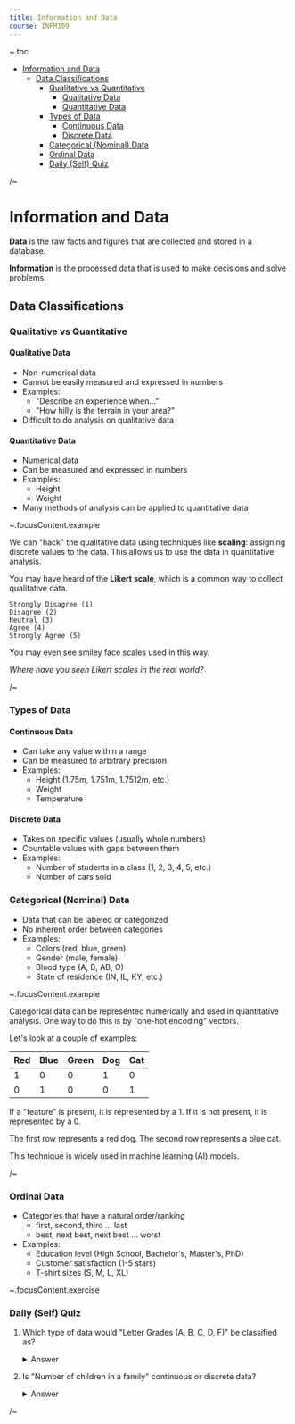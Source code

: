 ```yaml
---
title: Information and Data
course: INFM109
---
```


~.toc

- [Information and Data](#information-and-data)
  - [Data Classifications](#data-classifications)
    - [Qualitative vs Quantitative](#qualitative-vs-quantitative)
      - [Qualitative Data](#qualitative-data)
      - [Quantitative Data](#quantitative-data)
    - [Types of Data](#types-of-data)
      - [Continuous Data](#continuous-data)
      - [Discrete Data](#discrete-data)
    - [Categorical (Nominal) Data](#categorical-nominal-data)
    - [Ordinal Data](#ordinal-data)
    - [Daily (Self) Quiz](#daily-self-quiz)

/~

# Information and Data

**Data** is the raw facts and figures that are collected and stored in a database.

**Information** is the processed data that is used to make decisions and solve problems.

## Data Classifications

### Qualitative vs Quantitative

#### Qualitative Data

- Non-numerical data
- Cannot be easily measured and expressed in numbers
- Examples:
  - "Describe an experience when..."
  - "How hilly is the terrain in your area?"
- Difficult to do analysis on qualitative data

#### Quantitative Data

- Numerical data
- Can be measured and expressed in numbers
- Examples:
  - Height
  - Weight
- Many methods of analysis can be applied to quantitative data

~.focusContent.example

We can "hack" the qualitative data using techniques like **scaling**: assigning discrete values to the data. This allows us to use the data in quantitative analysis.

You may have heard of the **Likert scale**, which is a common way to collect qualitative data.

```
Strongly Disagree (1)
Disagree (2)
Neutral (3)
Agree (4)
Strongly Agree (5)
```

You may even see smiley face scales used in this way.

_Where have you seen Likert scales in the real world?_

/~

### Types of Data

#### Continuous Data

- Can take any value within a range
- Can be measured to arbitrary precision
- Examples:
  - Height (1.75m, 1.751m, 1.7512m, etc.)
  - Weight
  - Temperature

#### Discrete Data

- Takes on specific values (usually whole numbers)
- Countable values with gaps between them
- Examples:
  - Number of students in a class (1, 2, 3, 4, 5, etc.)
  - Number of cars sold

### Categorical (Nominal) Data

- Data that can be labeled or categorized
- No inherent order between categories
- Examples:
  - Colors (red, blue, green)
  - Gender (male, female)
  - Blood type (A, B, AB, O)
  - State of residence (IN, IL, KY, etc.)

~.focusContent.example

Categorical data can be represented numerically and used in quantitative analysis. One way to do this is by "one-hot encoding" vectors.

Let's look at a couple of examples:

| Red | Blue | Green | Dog | Cat |
| --- | ---- | ----- | --- | --- |
| 1   | 0    | 0     | 1   | 0   |
| 0   | 1    | 0     | 0   | 1   |

If a "feature" is present, it is represented by a 1. If it is not present, it is represented by a 0.

The first row represents a red dog. The second row represents a blue cat.

This technique is widely used in machine learning (AI) models.

/~

### Ordinal Data

- Categories that have a natural order/ranking
  - first, second, third ... last
  - best, next best, next best ... worst
- Examples:
  - Education level (High School, Bachelor's, Master's, PhD)
  - Customer satisfaction (1-5 stars)
  - T-shirt sizes (S, M, L, XL)

~.focusContent.exercise

### Daily (Self) Quiz

1. Which type of data would "Letter Grades (A, B, C, D, F)" be classified as?
   <details>
   <summary>Answer</summary>
   Ordinal data - the grades have a natural order
   </details>

2. Is "Number of children in a family" continuous or discrete data?
   <details>
   <summary>Answer</summary>
   Discrete data - you can only have whole numbers of children
   </details>

/~
